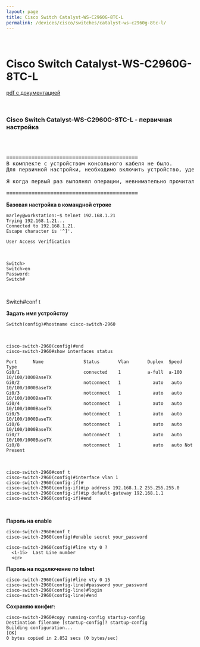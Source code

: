 ```yaml
---
layout: page
title: Cisco Switch Catalyst-WS-C2960G-8TC-L
permalink: /devices/cisco/switches/catalyst-ws-c2960g-8tc-l/
---
```



<br/>

# Cisco Switch Catalyst-WS-C2960G-8TC-L



<a href="http://files.sysadm.ru/devices/cisco/switches/catalyst-ws-c2960g-8tc-l/Catalyst_2960_Switch_GSG_8port.pdf">pdf с документацией</a>

<br/>

### Cisco Switch Catalyst-WS-C2960G-8TC-L - первичная настройка


<br/>

<pre>

==========================================
В комплекте с устройством консольного кабеля не было.
Для первичной настройки, необходимо включить устройство, удерживать кнопку mode слева внизу на устройстве пока все индикаторы не станут зеленого цвета, далее необходимо подключиться к маршрутизатору http://10.0.0.1/ и уже там установить ip адрес устройства.

Я когда первый раз выполнял операции, невнимательно прочитал пошаговые инструкции из-за чего потерял много времени.

==========================================
</pre>

**Базовая настройка в командной строке**

    marley@workstation:~$ telnet 192.168.1.21
    Trying 192.168.1.21...
    Connected to 192.168.1.21.
    Escape character is '^]'.

    User Access Verification


<br/>

    Switch>
    Switch>en
    Password:
    Switch#

<br/>

Switch#conf t

**Задать имя устройству**

    Switch(config)#hostname cisco-switch-2960


<br/>

    cisco-switch-2960(config)#end
    cisco-switch-2960#show interfaces status

    Port      Name               Status       Vlan       Duplex  Speed Type
    Gi0/1                        connected    1          a-full  a-100 10/100/1000BaseTX
    Gi0/2                        notconnect   1            auto   auto 10/100/1000BaseTX
    Gi0/3                        notconnect   1            auto   auto 10/100/1000BaseTX
    Gi0/4                        notconnect   1            auto   auto 10/100/1000BaseTX
    Gi0/5                        notconnect   1            auto   auto 10/100/1000BaseTX
    Gi0/6                        notconnect   1            auto   auto 10/100/1000BaseTX
    Gi0/7                        notconnect   1            auto   auto 10/100/1000BaseTX
    Gi0/8                        notconnect   1            auto   auto Not Present


<br/>

    cisco-switch-2960#conf t
    cisco-switch-2960(config)#interface vlan 1
    cisco-switch-2960(config-if)#
    cisco-switch-2960(config-if)#ip address 192.168.1.2 255.255.255.0
    cisco-switch-2960(config-if)#ip default-gateway 192.168.1.1
    cisco-switch-2960(config-if)#end

<br/>

**Пароль на enable**

    cisco-switch-2960#conf t
    cisco-switch-2960(config)#enable secret your_password

    cisco-switch-2960(config)#line vty 0 ?  
      <1-15>  Last Line number
      <cr>


**Пароль на подключение по telnet**

    cisco-switch-2960(config)#line vty 0 15
    cisco-switch-2960(config-line)#password your_password
    cisco-switch-2960(config-line)#login
    cisco-switch-2960(config-line)#end


**Сохраняю конфиг:**

    cisco-switch-2960#copy running-config startup-config
    Destination filename [startup-config]? startup-config
    Building configuration...
    [OK]
    0 bytes copied in 2.852 secs (0 bytes/sec)
